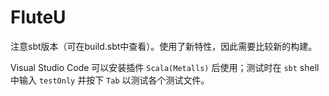 FluteU
=======================

注意sbt版本（可在build.sbt中查看）。使用了新特性，因此需要比较新的构建。

Visual Studio Code 可以安装插件 `Scala(Metalls)` 后使用；测试时在 `sbt` shell中输入 `testOnly` 并按下 `Tab` 以测试各个测试文件。
